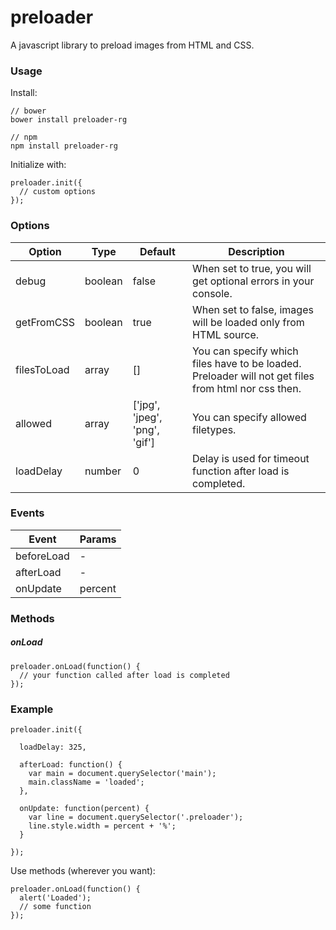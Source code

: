 # preloader
A javascript library to preload images from HTML and CSS.

### Usage
Install:
````
// bower
bower install preloader-rg

// npm
npm install preloader-rg
````

Initialize with:
````
preloader.init({
  // custom options
});
````

### Options
Option | Type | Default | Description
------ | ---- | ------- | ----
debug | boolean | false | When set to true, you will get optional errors in your console.
getFromCSS | boolean | true | When set to false, images will be loaded only from HTML source.
filesToLoad | array | [] | You can specify which files have to be loaded. Preloader will not get files from html nor css then.
allowed | array | ['jpg', 'jpeg', 'png', 'gif'] | You can specify allowed filetypes.
loadDelay | number | 0 | Delay is used for timeout function after load is completed.


### Events
Event | Params
------ | ---- 
beforeLoad | -
afterLoad | -
onUpdate | percent


### Methods
##### onLoad
````
preloader.onLoad(function() {
  // your function called after load is completed
});
````


### Example
````
preloader.init({

  loadDelay: 325,

  afterLoad: function() {
    var main = document.querySelector('main');
    main.className = 'loaded';
  },

  onUpdate: function(percent) {
    var line = document.querySelector('.preloader');
    line.style.width = percent + '%';
  }

});
````

Use methods (wherever you want):
````
preloader.onLoad(function() {
  alert('Loaded');
  // some function
});
````
